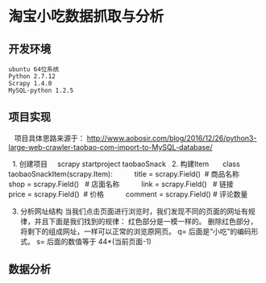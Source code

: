淘宝小吃数据抓取与分析
====
开发环境
--------
    ubuntu 64位系统
    Python 2.7.12
    Scrapy 1.4.0
    MySQL-python 1.2.5

项目实现
---------
    项目具体思路来源于： http://www.aobosir.com/blog/2016/12/26/python3-large-web-crawler-taobao-com-import-to-MySQL-database/
 
    1. 创建项目
     scrapy startproject taobaoSnack
    2. 构建Item
       class taobaoSnackItem(scrapy.Item):
           title = scrapy.Field()  # 商品名称
           shop = scrapy.Field()   # 店面名称
           link = scrapy.Field()   # 链接
           price = scrapy.Field()  # 价格
           comment = scrapy.Field() # 评论数量

3. 分析网址结构
  当我们点击页面进行浏览时，我们发现不同的页面的网址有规律，并且下面是我们找到的规律：
  红色部分是一模一样的。
  删除红色部分，将剩下的组成网址，一样可以正常的浏览原网页。
  q= 后面是“小吃”的编码形式。
  s= 后面的数值等于 44*(当前页面-1)


数据分析
-----------
